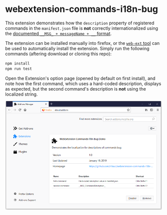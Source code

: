 # webextension-commands-i18n-bug

This extension demonstrates how the `description` property of registered commands in the `manifest.json` file is **not** correctly internationalized using the [documented `__MSG_ + messageName + __` format](https://developer.mozilla.org/en-US/docs/Mozilla/Add-ons/WebExtensions/Internationalization#Internationalizing_manifest.json).

The extension can be installed manually into firefox, or the [`web-ext` tool](https://github.com/mozilla/web-ext) can be used to automatically install the extension. Simply run the following commands (aftering download or cloning this repo):

```sh
npm install
npm run test
```

Open the Extension's option page (opened by default on first install), and note how the first command, which uses a hard-coded description, displays as expected, but the second command's description is **not** using the localized string.

![screenshot of extension showing bug](image.png)
